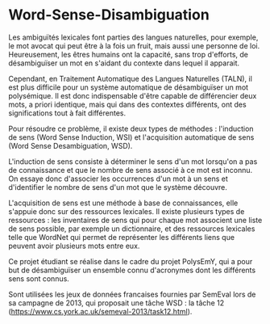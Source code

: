 # Word-Sense-Disambiguation
Les ambiguïtés lexicales font parties des langues naturelles, pour exemple, le mot avocat qui peut être à la fois un fruit, mais aussi une personne de loi. Heureusement, les êtres humains ont la capacité, sans trop d'efforts, de désambiguïser un mot en s'aidant du contexte dans lequel il apparait.

Cependant, en Traitement Automatique des Langues Naturelles (TALN), il est plus difficile pour un système automatique de désambiguïser un mot polysémique. Il est donc indispensable d'être capable de différencier deux mots, a priori identique, mais qui dans des contextes différents, ont des significations tout à fait différentes.

Pour résoudre ce problème, il existe deux types de méthodes :  l'induction de sens (Word Sense Induction, WSI) et l'acquisition automatique de sens (Word Sense Desambiguation, WSD).

L'induction de sens consiste à déterminer le sens d'un mot lorsqu'on a pas de connaissance et que le nombre de sens associé à ce mot est inconnu. On essaye donc d'associer les occurrences d'un mot à un sens et d'identifier le nombre de sens d'un mot que le système découvre.

L'acquisition de sens est une méthode à base de connaissances, elle s'appuie donc sur des ressources lexicales. Il existe plusieurs types de ressources : les inventaires de sens qui pour chaque mot associent une liste de sens possible, par exemple un dictionnaire, et des ressources lexicales telle que WordNet qui permet de représenter les différents liens que peuvent avoir plusieurs mots entre eux.

Ce projet étudiant se réalise dans le cadre du projet PolysEmY,  qui a pour but de désambiguïser un ensemble connu d'acronymes dont les différents sens sont connus. 

Sont utilisées les jeux de données francaises fournies par SemEval lors de sa campagne de 2013, qui proposait une tâche WSD : la tâche 12 (https://www.cs.york.ac.uk/semeval-2013/task12.html).
